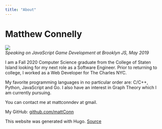 ```yaml
---
title: "About"
---
```


# Matthew Connelly

![](/images/me.png)  
_Speaking on JavaScript Game Development at Brooklyn JS, May 2019_

I am a Fall 2020 Computer Science graduate from the College of Staten Island looking for my next role as a Software Engineer. Prior to returning to college, I worked as a Web Developer for The Charles NYC.

My favorite programming languages in no particular order are: C/C++, Python, JavaScript and Go. I also have an interest in Graph Theory which I am currently pursuing.

You can contact me at mattconndev at gmail.

My GitHub: [github.com/mattConn](https://github.com/mattConn)


This website was generated with Hugo. [Source](https://github.com/mattConn/mattconndev)